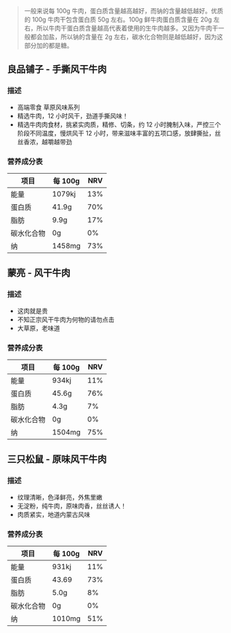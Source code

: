 > 一般来说每 100g 牛肉，蛋白质含量越高越好，而钠的含量越低越好。优质的 100g 牛肉干包含蛋白质 50g 左右。100g 鲜牛肉蛋白质含量在 20g 左右，所以牛肉干蛋白质含量越高代表着使用的生牛肉越多。又因为牛肉干一般都会加盐，所以钠的含量在 2g 左右，碳水化合物则是越低越好，因为这部分加的都是糖。

## 良品铺子 - 手撕风干牛肉

### 描述

- 高端零食 草原风味系列
- 精选牛肉，12 小时风干，劲道手撕风味！
- 精选牛肉肉食材，挑紧实肉质，精修、切条，约 12 小时腌制入味，严控三个阶段不同温度，慢烘风干 12 小时，带来滋味丰富的五项口感，放肆撕扯，丝丝香浓，越嚼越带劲

### 营养成分表

| 项目       | 每 100g | NRV |
| ---------- | ------- | --- |
| 能量       | 1079kj  | 13% |
| 蛋白质     | 41.9g   | 70% |
| 脂肪       | 9.9g    | 17% |
| 碳水化合物 | 0g      | 0%  |
| 纳         | 1458mg  | 73% |

## 蒙亮 - 风干牛肉

### 描述

- 这肉就是贵
- 不知正宗风干牛肉为何物的请勿点击
- 大草原，老味道

### 营养成分表

| 项目       | 每 100g | NRV |
| ---------- | ------- | --- |
| 能量       | 934kj   | 11% |
| 蛋白质     | 45.6g   | 76% |
| 脂肪       | 4.3g    | 7%  |
| 碳水化合物 | 0g      | 0%  |
| 纳         | 1504mg  | 75% |

## 三只松鼠 - 原味风干牛肉

### 描述

- 纹理清晰，色泽鲜亮，外焦里嫩
- 无淀粉，纯牛肉，原味肉香，丝丝诱人！
- 肉质紧实，地道内蒙古风味

### 营养成分表

| 项目       | 每 100g | NRV |
| ---------- | ------- | --- |
| 能量       | 931kj   | 11% |
| 蛋白质     | 43.69   | 73% |
| 脂肪       | 5.0g    | 8%  |
| 碳水化合物 | 0g      | 0%  |
| 纳         | 1010mg  | 51% |
